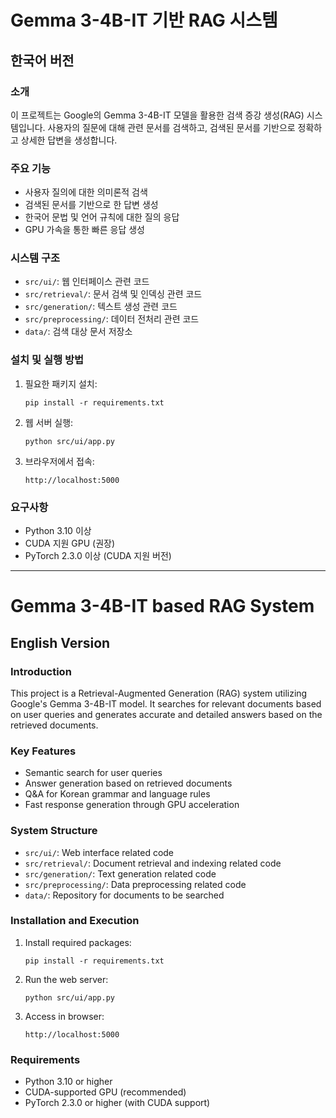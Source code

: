 # Gemma 3-4B-IT 기반 RAG 시스템

## 한국어 버전

### 소개
이 프로젝트는 Google의 Gemma 3-4B-IT 모델을 활용한 검색 증강 생성(RAG) 시스템입니다. 사용자의 질문에 대해 관련 문서를 검색하고, 검색된 문서를 기반으로 정확하고 상세한 답변을 생성합니다.

### 주요 기능
- 사용자 질의에 대한 의미론적 검색
- 검색된 문서를 기반으로 한 답변 생성
- 한국어 문법 및 언어 규칙에 대한 질의 응답
- GPU 가속을 통한 빠른 응답 생성

### 시스템 구조
- `src/ui/`: 웹 인터페이스 관련 코드
- `src/retrieval/`: 문서 검색 및 인덱싱 관련 코드
- `src/generation/`: 텍스트 생성 관련 코드
- `src/preprocessing/`: 데이터 전처리 관련 코드
- `data/`: 검색 대상 문서 저장소

### 설치 및 실행 방법
1. 필요한 패키지 설치:
   ```
   pip install -r requirements.txt
   ```

2. 웹 서버 실행:
   ```
   python src/ui/app.py
   ```

3. 브라우저에서 접속:
   ```
   http://localhost:5000
   ```

### 요구사항
- Python 3.10 이상
- CUDA 지원 GPU (권장)
- PyTorch 2.3.0 이상 (CUDA 지원 버전)

---

# Gemma 3-4B-IT based RAG System

## English Version

### Introduction
This project is a Retrieval-Augmented Generation (RAG) system utilizing Google's Gemma 3-4B-IT model. It searches for relevant documents based on user queries and generates accurate and detailed answers based on the retrieved documents.

### Key Features
- Semantic search for user queries
- Answer generation based on retrieved documents
- Q&A for Korean grammar and language rules
- Fast response generation through GPU acceleration

### System Structure
- `src/ui/`: Web interface related code
- `src/retrieval/`: Document retrieval and indexing related code
- `src/generation/`: Text generation related code
- `src/preprocessing/`: Data preprocessing related code
- `data/`: Repository for documents to be searched

### Installation and Execution
1. Install required packages:
   ```
   pip install -r requirements.txt
   ```

2. Run the web server:
   ```
   python src/ui/app.py
   ```

3. Access in browser:
   ```
   http://localhost:5000
   ```

### Requirements
- Python 3.10 or higher
- CUDA-supported GPU (recommended)
- PyTorch 2.3.0 or higher (with CUDA support) 
